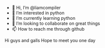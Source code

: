 - 👋 Hi, I’m @liamcompiler
- 👀 I’m interested in python
- 🌱 I’m currently learning python
- 💞️ I’m looking to collaborate on great things
- 📫 How to reach me through github

Hi guys and galls
Hope to meet you one day
